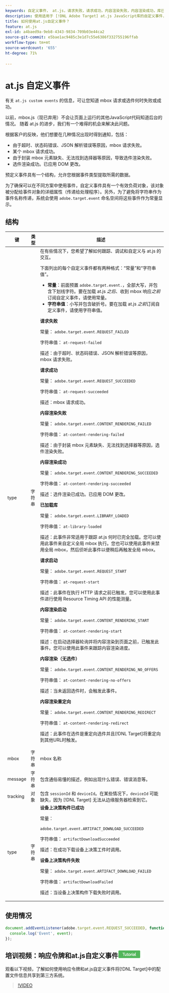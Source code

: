 ```yaml
---
keywords: 自定义事件， at.js，请求失败，请求成功，内容渲染失败，内容渲染成功，库已加载，请求开始，内容渲染开始，内容渲染无选件，内容渲染重定向，自定义事件2
description: 使用适用于 [!DNL Adobe Target] at.js JavaScript库的自定义事件，以在mbox请求或选件失败或成功时接收通知。
title: 如何使用at.js自定义事件？
feature: at.js
exl-id: a4baed9a-9eb8-4343-9834-709b03e44ca2
source-git-commit: e5bae1ac9485c3e1d7c55e6386f332755196ffab
workflow-type: tm+mt
source-wordcount: '655'
ht-degree: 71%

---
```


# at.js 自定义事件

有关 `at.js custom events` 的信息，可让您知道 mbox 请求或选件何时失败或成功。

以前，mbox.js（现已弃用）不会让页面上运行的其他JavaScript代码知道后台的情况。 随着 at.js 的进步，我们有一个难得的机会来解决此问题。

根据客户的反映，他们想要在几种情况出现时得到通知，包括：

* 由于超时、状态码错误、JSON 解析错误等原因，mbox 请求失败。
* 某个 mbox 请求成功。
* 由于封装 mbox 元素缺失、无法找到选择器等原因，导致选件渲染失败。
* 选件渲染成功。已应用 DOM 更改。

预定义事件具有一个结构，允许您根据事件类型提取所需的数据。

为了确保可以在不同方案中使用事件，自定义事件具有一个有效负荷对象，该对象被分配给事件对象的详细属性（传递给处理程序）。另外，为了避免将字符串作为事件名称传递，系统会使用 `adobe.target.event` 命名空间将这些事件作为常量显示。

## 结构

| 键 | 类型 | 描述 |
|--- |--- |--- |
| type | 字符串 | 在有些情况下，您希望了解如何跟踪、调试和自定义与 at.js 的交互。<p>下面列出的每个自定义事件都有两种格式：“常量”和“字符串值”。<ul><li>**常量**：前面预置 `adobe.target.event.`，全部大写，并包含下划线字符。要在加载 at.js *之后*、收到 mbox 响应&#x200B;*之前*&#x200B;订阅自定义事件，请使用常量。</li><li>**字符串值**：小写并包含破折号。要在加载 at.js *之前*&#x200B;订阅自定义事件，请使用字符串值。</li></ul>**请求失败**<p>常量： `adobe.target.event.REQUEST_FAILED`<p>字符串值： `at-request-failed`<p>描述：由于超时、状态码错误、JSON 解析错误等原因，mbox 请求失败。<p>**请求成功**<p>常量： `adobe.target.event.REQUEST_SUCCEEDED`<p>字符串值： `at-request-succeeded`<p>描述：mbox 请求成功。<p>**内容渲染失败**<p>常量： `adobe.target.event.CONTENT_RENDERING_FAILED`<p>字符串值： `at-content-rendering-failed`<p>描述：由于封装 mbox 元素缺失、无法找到选择器等原因，选件渲染失败。<p>**内容渲染成功**<p>常量： `adobe.target.event.CONTENT_RENDERING_SUCCEEDED`<p>字符串值： `at-content-rendering-succeeded`<p>描述：选件渲染已成功。已应用 DOM 更改。<p>**已加载库**<p>常量： `adobe.target.event.LIBRARY_LOADED`<p>字符串值： `at-library-loaded`<p>描述：此事件非常适用于跟踪 at.js 何时已完全加载。您可以使用此事件来自定义全局 mbox 执行。您也可以使用此事件来禁用全局 mbox，然后侦听此事件以便稍后再触发全局 mbox。<p>**请求启动**<p>常量： `adobe.target.event.REQUEST_START`<p>字符串值： `at-request-start`<p>描述：此事件在执行 HTTP 请求之前已触发。您可以使用此事件进行使用 Resource Timing API 的性能测量。<p>**内容渲染启动**<p>常量： `adobe.target.event.CONTENT_RENDERING_START`<p>字符串值： `at-content-rendering-start`<p>描述：在启动选择器轮询并将内容渲染到页面之前，已触发此事件。您可以使用此事件来跟踪内容渲染进度。<p>**内容渲染（无选件）**<p>常量： `adobe.target.event.CONTENT_RENDERING_NO_OFFERS`<p>字符串值： `at-content-rendering-no-offers`<p>描述：当未返回选件时，会触发此事件。<p>**内容渲染重定向**<p>常量： `adobe.target.event.CONTENT_RENDERING_REDIRECT`<p>字符串值： `at-content-rendering-redirect`<p>描述：此事件在选件是重定向选件并且[!DNL Target]将重定向到其他URL时触发。 |
| mbox | 字符串 | mbox 名称 |
| message | 字符串 | 包含通俗易懂的描述，例如出现什么错误、错误消息等。 |
| tracking | 对象 | 包含 `sessionId` 和 `deviceId`。在某些情况下，`deviceId` 可能缺失，因为 [!DNL Target] 无法从边缘服务器检索到它。 |
| type | 字符串 | **设备上决策构件已成功**<p>常量：<p>`adobe.target.event.ARTIFACT_DOWNLOAD_SUCCEEDED`<p>字符串值： `artifactDownloadSucceeded`<p>描述：在成功下载设备上决策工件时调用。<p>**设备上决策构件失败**<p>常量： `adobe.target.event.ARTIFACT_DOWNLOAD_FAILED`<p>字符串值： `artifactDownloadFailed`<p>描述：当设备上决策构件下载失败时调用。 |

## 使用情况

```javascript {line-numbers="true"}
document.addEventListener(adobe.target.event.REQUEST_SUCCEEDED, function(event) { 
  console.log('Event', event); 
});
```

## 培训视频：响应令牌和at.js自定义事件![教程徽章](../../../assets/tutorial.png)

观看以下视频，了解如何使用响应令牌和at.js自定义事件将[!DNL Target]中的配置文件信息共享到第三方系统。

>[!VIDEO](https://video.tv.adobe.com/v/33361/?quality=12&captions=chi_hans)
